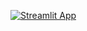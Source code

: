 [![Streamlit App](https://static.streamlit.io/badges/streamlit_badge_black_white.svg)](https://share.streamlit.io/streamlit/example-app-time-series-annotation/main)

